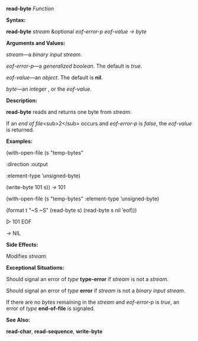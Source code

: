 **read-byte** *Function* 

**Syntax:** 

**read-byte** *stream* &optional *eof-error-p eof-value → byte* 

**Arguments and Values:** 

*stream*—a *binary input stream*. 

*eof-error-p*—a *generalized boolean*. The default is *true*. 

*eof-value*—an *object*. The default is **nil**. 

*byte*—an *integer* , or the *eof-value*. 

**Description:** 

**read-byte** reads and returns one byte from *stream*. 

If an *end of file*&#60;sub&#62;2&#60;/sub&#62; occurs and *eof-error-p* is *false*, the *eof-value* is returned. 

**Examples:** 

(with-open-file (s "temp-bytes" 

:direction :output 

:element-type ’unsigned-byte) 

(write-byte 101 s)) *→* 101 

(with-open-file (s "temp-bytes" :element-type ’unsigned-byte) 

(format t "~S ~S" (read-byte s) (read-byte s nil ’eof))) 

&#9655; 101 EOF 

*→* NIL 

**Side Effects:** 

Modifies *stream*. 

**Exceptional Situations:** 

Should signal an error of *type* **type-error** if *stream* is not a *stream*. 

Should signal an error of *type* **error** if *stream* is not a *binary input stream*. 

If there are no *bytes* remaining in the *stream* and *eof-error-p* is *true*, an error of *type* **end-of-file** is signaled. 

**See Also:** 

**read-char**, **read-sequence**, **write-byte** 



 

 

